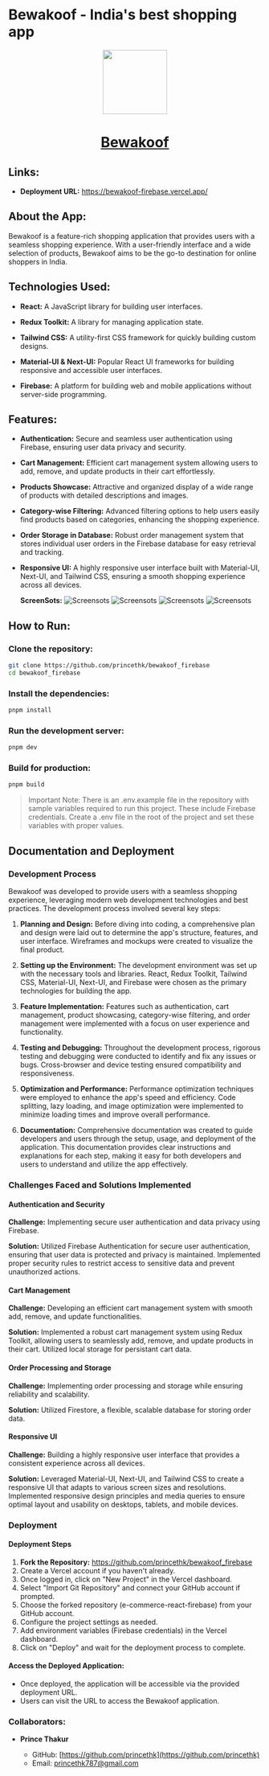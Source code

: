 # Bewakoof - India's best shopping app

<p align="center">
  <a href="https://bewakoof-firebase.vercel.app/">
    <picture>
      <img src="./public/favicon.ico" height="128">
    </picture>
    <h1 align="center">Bewakoof</h1>
  </a>
</p>

## Links:

- **Deployment URL:** https://bewakoof-firebase.vercel.app/

## About the App:

Bewakoof is a feature-rich shopping application that provides users with a seamless shopping experience. With a user-friendly interface and a wide selection of products, Bewakoof aims to be the go-to destination for online shoppers in India.

## Technologies Used:

- **React:** A JavaScript library for building user interfaces.

- **Redux Toolkit:** A library for managing application state.

- **Tailwind CSS:** A utility-first CSS framework for quickly building custom designs.

- **Material-UI & Next-UI:** Popular React UI frameworks for building responsive and accessible user interfaces.

- **Firebase:** A platform for building web and mobile applications without server-side programming.

## Features:

- **Authentication:**
  Secure and seamless user authentication using Firebase, ensuring user data privacy and security.

- **Cart Management:**
  Efficient cart management system allowing users to add, remove, and update products in their cart effortlessly.

- **Products Showcase:**
  Attractive and organized display of a wide range of products with detailed descriptions and images.

- **Category-wise Filtering:**
  Advanced filtering options to help users easily find products based on categories, enhancing the shopping experience.

- **Order Storage in Database:**
  Robust order management system that stores individual user orders in the Firebase database for easy retrieval and tracking.

- **Responsive UI:**
  A highly responsive user interface built with Material-UI, Next-UI, and Tailwind CSS, ensuring a smooth shopping experience across all devices.

  **ScreenSots:**
  ![Screensots](./src/screenshhots/1.png)
  ![Screensots](./src/screenshhots/2.png)
  ![Screensots](./src/screenshhots/3.png)
  ![Screensots](./src/screenshhots/4.png)

## How to Run:

### **Clone the repository:**

```bash
git clone https://github.com/princethk/bewakoof_firebase
cd bewakoof_firebase
```

### **Install the dependencies:**

```bash
pnpm install
```

### **Run the development server:**

```bash
pnpm dev
```

### **Build for production:**

```bash
pnpm build
```

> Important Note: There is an .env.example file in the repository with sample variables required to run this project. These include Firebase credentials. Create a .env file in the root of the project and set these variables with proper values.

## Documentation and Deployment

### Development Process

Bewakoof was developed to provide users with a seamless shopping experience, leveraging modern web development technologies and best practices. The development process involved several key steps:

1. **Planning and Design:** Before diving into coding, a comprehensive plan and design were laid out to determine the app's structure, features, and user interface. Wireframes and mockups were created to visualize the final product.

2. **Setting up the Environment:** The development environment was set up with the necessary tools and libraries. React, Redux Toolkit, Tailwind CSS, Material-UI, Next-UI, and Firebase were chosen as the primary technologies for building the app.

3. **Feature Implementation:** Features such as authentication, cart management, product showcasing, category-wise filtering, and order management were implemented with a focus on user experience and functionality.

4. **Testing and Debugging:** Throughout the development process, rigorous testing and debugging were conducted to identify and fix any issues or bugs. Cross-browser and device testing ensured compatibility and responsiveness.

5. **Optimization and Performance:** Performance optimization techniques were employed to enhance the app's speed and efficiency. Code splitting, lazy loading, and image optimization were implemented to minimize loading times and improve overall performance.

6. **Documentation:** Comprehensive documentation was created to guide developers and users through the setup, usage, and deployment of the application. This documentation provides clear instructions and explanations for each step, making it easy for both developers and users to understand and utilize the app effectively.

### Challenges Faced and Solutions Implemented

#### Authentication and Security

**Challenge:** Implementing secure user authentication and data privacy using Firebase.

**Solution:** Utilized Firebase Authentication for secure user authentication, ensuring that user data is protected and privacy is maintained. Implemented proper security rules to restrict access to sensitive data and prevent unauthorized actions.

#### Cart Management

**Challenge:** Developing an efficient cart management system with smooth add, remove, and update functionalities.

**Solution:** Implemented a robust cart management system using Redux Toolkit, allowing users to seamlessly add, remove, and update products in their cart. Utilized local storage for persistant cart data.

#### Order Processing and Storage

**Challenge:** Implementing order processing and storage while ensuring reliability and scalability.

**Solution:** Utilized Firestore, a flexible, scalable database for storing order data.

#### Responsive UI

**Challenge:** Building a highly responsive user interface that provides a consistent experience across all devices.

**Solution:** Leveraged Material-UI, Next-UI, and Tailwind CSS to create a responsive UI that adapts to various screen sizes and resolutions. Implemented responsive design principles and media queries to ensure optimal layout and usability on desktops, tablets, and mobile devices.

### Deployment

#### Deployment Steps

1. **Fork the Repository:** https://github.com/princethk/bewakoof_firebase
2. Create a Vercel account if you haven't already.
3. Once logged in, click on "New Project" in the Vercel dashboard.
4. Select "Import Git Repository" and connect your GitHub account if prompted.
5. Choose the forked repository (e-commerce-react-firebase) from your GitHub account.
6. Configure the project settings as needed.
7. Add environment variables (Firebase credentials) in the Vercel dashboard.
8. Click on "Deploy" and wait for the deployment process to complete.

#### Access the Deployed Application:

- Once deployed, the application will be accessible via the provided deployment URL.
- Users can visit the URL to access the Bewakoof application.

### Collaborators:

- **Prince Thakur**

  - GitHub: [https://github.com/princethk](https://github.com/princethk)
  - Email: princethk787@gmail.com

